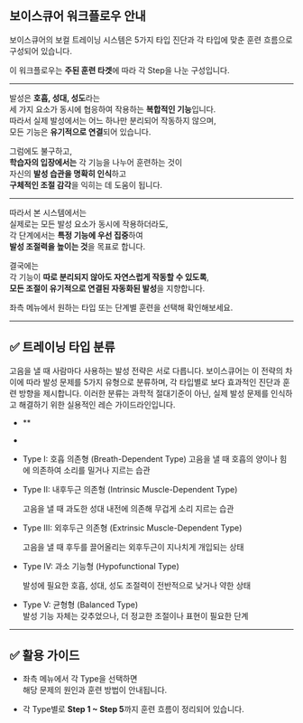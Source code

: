 ## 보이스큐어 워크플로우 안내

보이스큐어의 보컬 트레이닝 시스템은
5가지 타입 진단과 각 타입에 맞춘 훈련 흐름으로 구성되어 있습니다.

이 워크플로우는 **주된 훈련 타겟**에 따라
각 Step을 나눈 구성입니다.

_____________________________________________________________________

발성은 **호흡, 성대, 성도**라는  
세 가지 요소가 동시에 협응하여 작용하는 **복합적인 기능**입니다.  
따라서 실제 발성에서는 어느 하나만 분리되어 작동하지 않으며,  
모든 기능은 **유기적으로 연결**되어 있습니다.

그럼에도 불구하고,  
**학습자의 입장에서는** 각 기능을 나누어 훈련하는 것이  
자신의 **발성 습관을 명확히 인식**하고  
**구체적인 조절 감각**을 익히는 데 도움이 됩니다.

---

따라서 본 시스템에서는  
실제로는 모든 발성 요소가 동시에 작용하더라도,  
각 단계에서는 **특정 기능에 우선 집중**하여  
**발성 조절력을 높이는 것**을 목표로 합니다.

결국에는  
각 기능이 **따로 분리되지 않아도 자연스럽게 작동할 수 있도록**,  
**모든 조절이 유기적으로 연결된 자동화된 발성**을 지향합니다.


좌측 메뉴에서 원하는 타입 또는 단계별 훈련을 선택해 확인해보세요.

_____________________________________________________________________

## ✅ 트레이닝 타입 분류

고음을 낼 때 사람마다 사용하는 발성 전략은 서로 다릅니다.
보이스큐어는 이 전략의 차이에 따라 발성 문제를 5가지 유형으로 분류하며,
각 타입별로 보다 효과적인 진단과 훈련 방향을 제시합니다.
이러한 분류는 과학적 절대기준이 아닌,
실제 발성 문제를 인식하고 해결하기 위한 실용적인 레슨 가이드라인입니다.

- **
-
- Type I: 호흡 의존형 (Breath-Dependent Type)
  고음을 낼 때 호흡의 양이나 힘에 의존하여 소리를 밀거나 지르는 습관

- Type II: 내후두근 의존형 (Intrinsic Muscle-Dependent Type)


  고음을 낼 때 과도한 성대 내전에 의존해 무겁게 소리 지르는 습관

- Type III: 외후두근 의존형 (Extrinsic Muscle-Dependent Type)
 
  고음을 낼 때 후두를 끌어올리는 외후두근이 지나치게 개입되는 상태

- Type IV: 과소 기능형 (Hypofunctional Type)
  
  발성에 필요한 호흡, 성대, 성도 조절력이 전반적으로 낮거나 약한 상태

- Type V: 균형형 (Balanced Type)  
  발성 기능 자체는 갖추었으나, 더 정교한 조절이나 표현이 필요한 단계

_____________________________________________________________________

## ✅ 활용 가이드

- 좌측 메뉴에서 각 Type을 선택하면  
  해당 문제의 원인과 훈련 방법이 안내됩니다.

- 각 Type별로 **Step 1 ~ Step 5**까지 훈련 흐름이 정리되어 있습니다.
